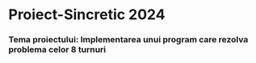 # **Proiect-Sincretic 2024** 
### Tema proiectului: Implementarea unui program care rezolva problema celor 8 turnuri




